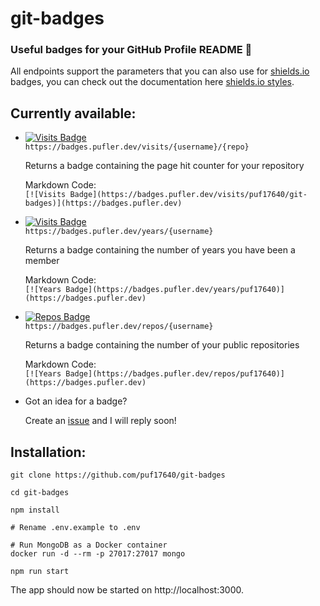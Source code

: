 # git-badges

### Useful badges for your GitHub Profile README 🎉

All endpoints support the parameters that you can also use for [shields.io](https://shields.io) badges, you can check out the documentation here [shields.io styles](https://shields.io/#styles).

## Currently available:

- [![Visits Badge](https://badges.pufler.dev/visits/puf17640/git-badges)](https://badges.pufler.dev) <br>
  `https://badges.pufler.dev/visits/{username}/{repo}`
  
  Returns a badge containing the page hit counter for your repository
  
  Markdown Code: <br>`[![Visits Badge](https://badges.pufler.dev/visits/puf17640/git-badges)](https://badges.pufler.dev)`

- [![Visits Badge](https://badges.pufler.dev/years/puf17640)](https://badges.pufler.dev) <br>
  `https://badges.pufler.dev/years/{username}`
  
  Returns a badge containing the number of years you have been a member
  
  Markdown Code: <br>`[![Years Badge](https://badges.pufler.dev/years/puf17640)](https://badges.pufler.dev)`

- [![Repos Badge](https://badges.pufler.dev/repos/puf17640)](https://badges.pufler.dev) <br>
  `https://badges.pufler.dev/repos/{username}`
  
  Returns a badge containing the number of your public repositories
  
  Markdown Code: <br>`[![Years Badge](https://badges.pufler.dev/repos/puf17640)](https://badges.pufler.dev)`
  
- Got an idea for a badge? 

  Create an [issue](https://github.com/puf17640/git-badges/issues/new) and I will reply soon!

## Installation:
```
git clone https://github.com/puf17640/git-badges

cd git-badges

npm install

# Rename .env.example to .env

# Run MongoDB as a Docker container 
docker run -d --rm -p 27017:27017 mongo

npm run start
```

The app should now be started on http://localhost:3000.